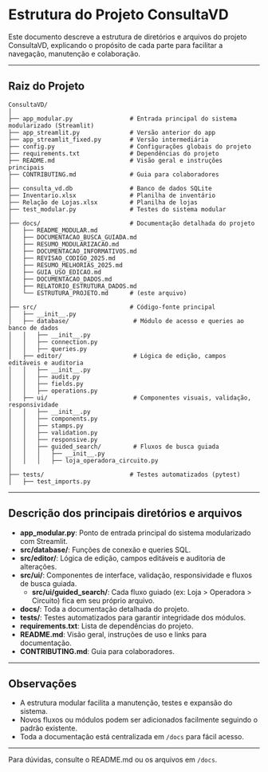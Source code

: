 # Estrutura do Projeto ConsultaVD

Este documento descreve a estrutura de diretórios e arquivos do projeto ConsultaVD, explicando o propósito de cada parte para facilitar a navegação, manutenção e colaboração.

---

## Raiz do Projeto

```
ConsultaVD/
│
├── app_modular.py                # Entrada principal do sistema modularizado (Streamlit)
├── app_streamlit.py              # Versão anterior do app
├── app_streamlit_fixed.py        # Versão intermediária
├── config.py                     # Configurações globais do projeto
├── requirements.txt              # Dependências do projeto
├── README.md                     # Visão geral e instruções principais
├── CONTRIBUTING.md               # Guia para colaboradores
│
├── consulta_vd.db                # Banco de dados SQLite
├── Inventario.xlsx               # Planilha de inventário
├── Relação de Lojas.xlsx         # Planilha de lojas
├── test_modular.py               # Testes do sistema modular
│
├── docs/                         # Documentação detalhada do projeto
│   ├── README_MODULAR.md
│   ├── DOCUMENTACAO_BUSCA_GUIADA.md
│   ├── RESUMO_MODULARIZACAO.md
│   ├── DOCUMENTACAO_INFORMATIVOS.md
│   ├── REVISAO_CODIGO_2025.md
│   ├── RESUMO_MELHORIAS_2025.md
│   ├── GUIA_USO_EDICAO.md
│   ├── DOCUMENTACAO_DADOS.md
│   ├── RELATORIO_ESTRUTURA_DADOS.md
│   └── ESTRUTURA_PROJETO.md      # (este arquivo)
│
├── src/                          # Código-fonte principal
│   ├── __init__.py
│   ├── database/                  # Módulo de acesso e queries ao banco de dados
│   │   ├── __init__.py
│   │   ├── connection.py
│   │   ├── queries.py
│   ├── editor/                    # Lógica de edição, campos editáveis e auditoria
│   │   ├── __init__.py
│   │   ├── audit.py
│   │   ├── fields.py
│   │   ├── operations.py
│   ├── ui/                        # Componentes visuais, validação, responsividade
│   │   ├── __init__.py
│   │   ├── components.py
│   │   ├── stamps.py
│   │   ├── validation.py
│   │   ├── responsive.py
│   │   ├── guided_search/         # Fluxos de busca guiada
│   │   │   ├── __init__.py
│   │   │   ├── loja_operadora_circuito.py
│
├── tests/                        # Testes automatizados (pytest)
│   ├── test_imports.py
```

---

## Descrição dos principais diretórios e arquivos

- **app_modular.py**: Ponto de entrada principal do sistema modularizado com Streamlit.
- **src/database/**: Funções de conexão e queries SQL.
- **src/editor/**: Lógica de edição, campos editáveis e auditoria de alterações.
- **src/ui/**: Componentes de interface, validação, responsividade e fluxos de busca guiada.
  - **src/ui/guided_search/**: Cada fluxo guiado (ex: Loja > Operadora > Circuito) fica em seu próprio arquivo.
- **docs/**: Toda a documentação detalhada do projeto.
- **tests/**: Testes automatizados para garantir integridade dos módulos.
- **requirements.txt**: Lista de dependências do projeto.
- **README.md**: Visão geral, instruções de uso e links para documentação.
- **CONTRIBUTING.md**: Guia para colaboradores.

---

## Observações

- A estrutura modular facilita a manutenção, testes e expansão do sistema.
- Novos fluxos ou módulos podem ser adicionados facilmente seguindo o padrão existente.
- Toda a documentação está centralizada em `/docs` para fácil acesso.

---

Para dúvidas, consulte o README.md ou os arquivos em `/docs`. 